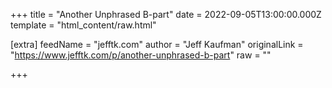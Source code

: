 
+++
title = "Another Unphrased B-part"
date = 2022-09-05T13:00:00.000Z
template = "html_content/raw.html"

[extra]
feedName = "jefftk.com"
author = "Jeff Kaufman"
originalLink = "https://www.jefftk.com/p/another-unphrased-b-part"
raw = ""

+++


